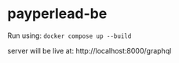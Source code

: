 # payperlead-be

Run using: `docker compose up --build`

server will be live at: http://localhost:8000/graphql

